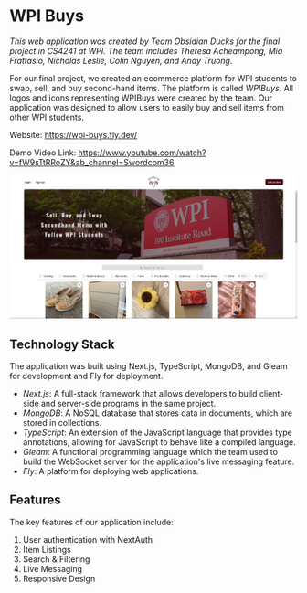 # WPI Buys
*This web application was created by Team Obsidian Ducks for the final project in CS4241 at WPI. The team includes Theresa Acheampong, Mia Frattasio, Nicholas Leslie, Colin Nguyen, and Andy Truong.*

For our final project, we created an ecommerce platform for WPI students to swap, sell, and buy second-hand items. The platform is called *WPIBuys*. All logos and icons representing WPIBuys were created by the team. Our application was designed to allow users to easily buy and sell items from other WPI students.

Website: https://wpi-buys.fly.dev/

Demo Video Link: https://www.youtube.com/watch?v=fW9sTtRRoZY&ab_channel=Swordcom36 

![homepage](public/homepage.png)


## Technology Stack
The application was built using Next.js, TypeScript, MongoDB, and Gleam for development and Fly for deployment.
- *Next.js*: A full-stack framework that allows developers to build client-side and server-side programs in the same project.
- *MongoDB*: A NoSQL database that stores data in documents, which are stored in collections.
- *TypeScript*: An extension of the JavaScript language that provides type annotations, allowing for JavaScript to behave like a compiled language.
- *Gleam*: A functional programming language which the team used to build the WebSocket server for the application's live messaging feature.
- *Fly*: A platform for deploying web applications.

## Features
The key features of our application include: 
1. User authentication with NextAuth
2. Item Listings
3. Search & Filtering
4. Live Messaging
5. Responsive Design


